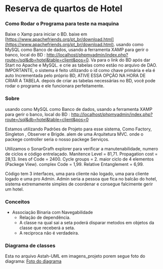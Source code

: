 # Reserva de quartos de Hotel
### Como Rodar o Programa para teste na maquina
Baixe o Xamp para iniciar o BD. baixe em [https://www.apachefriends.org/pt_br/download.html](https://www.apachefriends.org/pt_br/download.html).
usando como MySQL como Banco de dados, usando a ferramenta XAMP para gerir o banco, local do BD : [http://localhost/phpmyadmin/index.php?route=/sql&db=hotel&table=client&pos=0](http://localhost/phpmyadmin/index.php?route=/database).
Va para o link do BD após dar Start no Apache e MySQL. e crie as tabelas como estão no arquivo de DAO.
IMPORTANTE, o sistema é feito utilizando o id como chave primária e ela é auto Incrementada pelo próprio BD, ATIVE ESSA OPÇÃO NA HORA DE CRIAR A TABELA.
depois de criar as tabelas necessárias no BD, você pode rodar o programa e ele funcionara perfeitamente.
### Sobre
usando como MySQL como Banco de dados, usando a ferramenta XAMP para gerir o banco, local do BD : [http://localhost/phpmyadmin/index.php?route=/sql&db=hotel&table=client&pos=0](http://localhost/phpmyadmin/index.php?route=/database)

Estamos utilizando Padrões de Projeto para esse sistema, Como Factory, Singleton , Observer e Brigde. alem de uma Arquitetura MVC.
onde o packege controller seria o nosso packege Serviços.

Utilizamos o SonarGrafh explorer para verificar a manutenabilidade, numero de ciclos e código entrelaçado.
Manitence Level = 81,71.
Propagation cost = 28,13.
lines of Code = 2400.
Cycle groups = 2.
maior ciclo de 4 elementos (Packege View).
complex Code = 1,99.
Relative Entanglement = 6,99.

Código tem 3 interfaces, uma para cliente não logado, uma para cliente logado e uma pro Admin.
Admin seria a pessoa que fica no balcão do hotel, sistema extremamente simples de coordenar e consegue falcimente gerir um hotel.

### Conceitos
- Associação Binaria com Navegabilidade
    - Relação de dependência.
    - A classe na qual sai a seta poderá disparar metodos em objetos da classe que receberá a seta.
    - A reciproca não é verdadeira.

### Diagrama de classes
Esta no arquivo Astah-UML em imagens_projeto
porem segue foto do diagrama:
[Foto do diagrama](https://github.com/Enzuldo2/Hotel-Reservation/blob/main/Imagens_projeto/diagrama_atual.jpeg)



